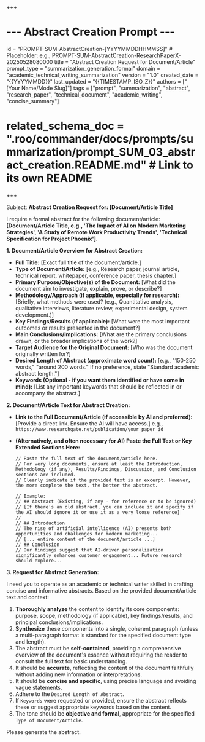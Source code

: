 +++
# --- Abstract Creation Prompt ---
id = "PROMPT-SUM-AbstractCreation-[YYYYMMDDHHMMSS]" # Placeholder: e.g., PROMPT-SUM-AbstractCreation-ResearchPaperX-20250528080000
title = "Abstract Creation Request for Document/Article"
prompt_type = "summarization_generation_formal"
domain = "academic_technical_writing_summarization"
version = "1.0"
created_date = "{{YYYYMMDD}}"
last_updated = "{{TIMESTAMP_ISO_Z}}"
authors = ["[Your Name/Mode Slug]"]
tags = ["prompt", "summarization", "abstract", "research_paper", "technical_document", "academic_writing", "concise_summary"]
# related_schema_doc = ".roo/commander/docs/prompts/summarization/prompt_SUM_03_abstract_creation.README.md" # Link to its own README
+++

Subject: **Abstract Creation Request for: [Document/Article Title]**

I require a formal abstract for the following document/article: **[Document/Article Title, e.g., 'The Impact of AI on Modern Marketing Strategies', 'A Study of Remote Work Productivity Trends', 'Technical Specification for Project Phoenix']**.

**1. Document/Article Overview for Abstract Creation:**
   *   **Full Title:** [Exact full title of the document/article.]
   *   **Type of Document/Article:** [e.g., Research paper, journal article, technical report, whitepaper, conference paper, thesis chapter.]
   *   **Primary Purpose/Objective(s) of the Document:** [What did the document aim to investigate, explain, prove, or describe?]
   *   **Methodology/Approach (if applicable, especially for research):** [Briefly, what methods were used? (e.g., Quantitative analysis, qualitative interviews, literature review, experimental design, system development.)]
   *   **Key Findings/Results (if applicable):** [What were the most important outcomes or results presented in the document?]
   *   **Main Conclusions/Implications:** [What are the primary conclusions drawn, or the broader implications of the work?]
   *   **Target Audience for the Original Document:** [Who was the document originally written for?]
   *   **Desired Length of Abstract (approximate word count):** [e.g., "150-250 words," "around 200 words." If no preference, state "Standard academic abstract length."]
   *   **Keywords (Optional - if you want them identified or have some in mind):** [List any important keywords that should be reflected in or accompany the abstract.]

**2. Document/Article Text for Abstract Creation:**

*   **Link to the Full Document/Article (if accessible by AI and preferred):**
    [Provide a direct link. Ensure the AI will have access.]
    e.g., `https://www.researchgate.net/publication/your_paper_id`

*   **(Alternatively, and often necessary for AI) Paste the Full Text or Key Extended Sections Here:**
    ```text
    // Paste the full text of the document/article here.
    // For very long documents, ensure at least the Introduction, Methodology (if any), Results/Findings, Discussion, and Conclusion sections are included.
    // Clearly indicate if the provided text is an excerpt. However, the more complete the text, the better the abstract.

    // Example:
    // ## Abstract (Existing, if any - for reference or to be ignored)
    // [If there's an old abstract, you can include it and specify if the AI should ignore it or use it as a very loose reference]
    //
    // ## Introduction
    // The rise of artificial intelligence (AI) presents both opportunities and challenges for modern marketing...
    // [... entire content of the document/article ...]
    // ## Conclusion
    // Our findings suggest that AI-driven personalization significantly enhances customer engagement... Future research should explore...
    ```

**3. Request for Abstract Generation:**

I need you to operate as an academic or technical writer skilled in crafting concise and informative abstracts. Based on the provided document/article text and context:

1.  **Thoroughly analyze** the content to identify its core components: purpose, scope, methodology (if applicable), key findings/results, and principal conclusions/implications.
2.  **Synthesize** these components into a single, coherent paragraph (unless a multi-paragraph format is standard for the specified document type and length).
3.  The abstract must be **self-contained**, providing a comprehensive overview of the document's essence without requiring the reader to consult the full text for basic understanding.
4.  It should be **accurate**, reflecting the content of the document faithfully without adding new information or interpretations.
5.  It should be **concise and specific**, using precise language and avoiding vague statements.
6.  Adhere to the `Desired Length of Abstract`.
7.  If `Keywords` were requested or provided, ensure the abstract reflects these or suggest appropriate keywords based on the content.
8.  The tone should be **objective and formal**, appropriate for the specified `Type of Document/Article`.

Please generate the abstract.